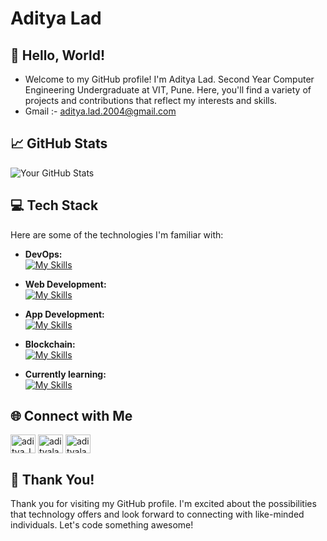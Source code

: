 # Aditya Lad

## 👋 Hello, World!

- Welcome to my GitHub profile! I'm Aditya Lad. Second Year Computer Engineering Undergraduate at VIT, Pune. Here, you'll find a variety of projects and contributions that reflect my interests and skills.
- Gmail :- aditya.lad.2004@gmail.com


## 📈 GitHub Stats

![Your GitHub Stats](https://github-readme-stats.vercel.app/api/top-langs?username=adityalad2004&&size_weight=0.05&count_weight=0.95&langs_count=10000000&show_icons=true&locale=en&layout=compact)



## 💻 Tech Stack

Here are some of the technologies I'm familiar with:

- **DevOps:**  
  [![My Skills](https://skillicons.dev/icons?i=azure,linux,terraform,maven,ansible,docker,kubernetes,jenkins,prometheus,grafana,nginx,tomcat&theme=light)](https://skillicons.dev)

- **Web Development:**  
  [![My Skills](https://skillicons.dev/icons?i=html,css,javascript,typescript,nodejs,expressjs,react,next,mongo,mysql,flask,kafka&theme=light)](https://skillicons.dev)

- **App Development:**  
  [![My Skills](https://skillicons.dev/icons?i=flutter&theme=light)](https://skillicons.dev)

- **Blockchain:**  
  [![My Skills](https://skillicons.dev/icons?i=solidity&theme=light)](https://skillicons.dev)

- **Currently learning:**  
  [![My Skills](https://skillicons.dev/icons?i=spring,go&theme=light)](https://skillicons.dev)


## 🌐 Connect with Me

<p align="left">
<a href="https://twitter.com/aditya_lad_2004" target="blank"><img align="center" src="https://raw.githubusercontent.com/rahuldkjain/github-profile-readme-generator/master/src/images/icons/Social/twitter.svg" alt="aditya_lad_2004" height="30" width="40" /></a>
<a href="https://linkedin.com/in/adityalad2004" target="blank"><img align="center" src="https://raw.githubusercontent.com/rahuldkjain/github-profile-readme-generator/master/src/images/icons/Social/linked-in-alt.svg" alt="adityalad2004" height="30" width="40" /></a>
<a href="https://hashnode.com/@adityalad2004" target="blank"><img align="center" src="https://github.com/AdityaLad2004/AdityaLad2004/assets/118820582/2c6e8d72-fbb1-4859-9b80-b48456674633" alt="adityalad2004" height="30" width="40" /></a>

</p>



  


## 🙏 Thank You!

Thank you for visiting my GitHub profile. I'm excited about the possibilities that technology offers and look forward to connecting with like-minded individuals. Let's code something awesome!
